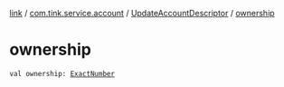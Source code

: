 [link](../../index.md) / [com.tink.service.account](../index.md) / [UpdateAccountDescriptor](index.md) / [ownership](./ownership.md)

# ownership

`val ownership: `[`ExactNumber`](../../com.tink.model.misc/-exact-number/index.md)